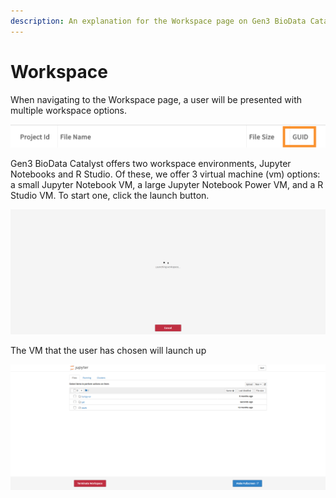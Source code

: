 ```yaml
---
description: An explanation for the Workspace page on Gen3 BioData Catalyst.
---
```


# Workspace

When navigating to the Workspace page, a user will be presented with multiple workspace options.

![Gen3 BioData Catalyst Workspace Page.](../../.gitbook/assets/image%20%2819%29.png)

Gen3 BioData Catalyst offers two workspace environments, Jupyter Notebooks and R Studio. Of these, we offer 3 virtual machine \(vm\) options: a small Jupyter Notebook VM, a large Jupyter Notebook Power VM, and a R Studio VM. To start one, click the launch button.

![The launch screen.](../../.gitbook/assets/image%20%2815%29.png)

The VM that the user has chosen will launch up

![](../../.gitbook/assets/image%20%2830%29.png)

